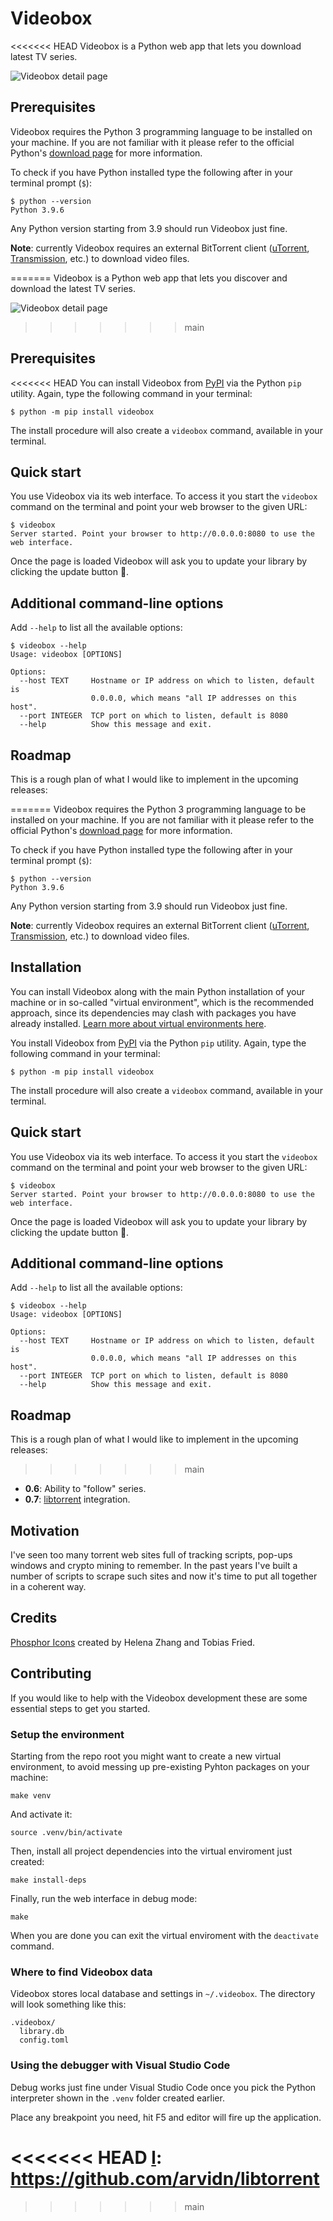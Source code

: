 # Videobox

<<<<<<< HEAD
Videobox is a Python web app that lets you download latest TV series.

![Videobox detail page](https://videobox.passiomatic.com/screenshot-0.5.jpg?1)

## Prerequisites

Videobox requires the Python 3 programming language to be installed on your machine. If you are not familiar with it please refer to the official Python's [download page][d] for more information. 

To check if you have Python installed type the following after in your terminal prompt (`$`):

```
$ python --version 
Python 3.9.6
```

Any Python version starting from 3.9 should run Videobox just fine. 

**Note**: currently Videobox requires an external BitTorrent client ([uTorrent](https://www.utorrent.com), [Transmission](https://transmissionbt.com), etc.) to download video files.

=======
Videobox is a Python web app that lets you discover and download the latest TV series.

![Videobox detail page](https://videobox.passiomatic.com/screenshot-0.5.jpg?1)
>>>>>>> main

## Prerequisites

<<<<<<< HEAD
You can install Videobox from [PyPI][2] via the Python `pip` utility. Again, type the following command in your terminal:

```
$ python -m pip install videobox
```

The install procedure will also create a `videobox` command, available in your terminal. 

## Quick start

You use Videobox via its web interface. To access it you start the `videobox` command on the terminal and point your web browser to the given URL:

```
$ videobox
Server started. Point your browser to http://0.0.0.0:8080 to use the web interface.
```

Once the page is loaded Videobox will ask you to update your library by clicking the update button 🔄.

## Additional command-line options

Add `--help` to list all the available options:

```
$ videobox --help 
Usage: videobox [OPTIONS]

Options:
  --host TEXT     Hostname or IP address on which to listen, default is
                  0.0.0.0, which means "all IP addresses on this host".
  --port INTEGER  TCP port on which to listen, default is 8080
  --help          Show this message and exit.
```

## Roadmap

This is a rough plan of what I would like to implement in the upcoming releases:

=======
Videobox requires the Python 3 programming language to be installed on your machine. If you are not familiar with it please refer to the official Python's [download page][d] for more information. 

To check if you have Python installed type the following after in your terminal prompt (`$`):

```
$ python --version 
Python 3.9.6
```

Any Python version starting from 3.9 should run Videobox just fine. 

**Note**: currently Videobox requires an external BitTorrent client ([uTorrent](https://www.utorrent.com), [Transmission](https://transmissionbt.com), etc.) to download video files.


## Installation

You can install Videobox along with the main Python installation of your machine or in so-called "virtual environment", which is the recommended approach, since its dependencies may clash with packages you have already installed. [Learn more about virtual environments here][venv]. 

You install Videobox from [PyPI][2] via the Python `pip` utility. Again, type the following command in your terminal:

```
$ python -m pip install videobox
```

The install procedure will also create a `videobox` command, available in your terminal. 

## Quick start

You use Videobox via its web interface. To access it you start the `videobox` command on the terminal and point your web browser to the given URL:

```
$ videobox
Server started. Point your browser to http://0.0.0.0:8080 to use the web interface.
```

Once the page is loaded Videobox will ask you to update your library by clicking the update button 🔄.

## Additional command-line options

Add `--help` to list all the available options:

```
$ videobox --help 
Usage: videobox [OPTIONS]

Options:
  --host TEXT     Hostname or IP address on which to listen, default is
                  0.0.0.0, which means "all IP addresses on this host".
  --port INTEGER  TCP port on which to listen, default is 8080
  --help          Show this message and exit.
```

## Roadmap

This is a rough plan of what I would like to implement in the upcoming releases:

>>>>>>> main
* **0.6**: Ability to "follow" series.
* **0.7**: [libtorrent][l] integration.

## Motivation 

I've seen too many torrent web sites full of tracking scripts, pop-ups windows and crypto mining to remember. In the past years I've built a number of scripts to scrape such sites and now it's time to put all together in a coherent way. 

## Credits 

[Phosphor Icons][i] created by Helena Zhang and Tobias Fried.

## Contributing

If you would like to help with the Videobox development these are some essential steps to get you started.

### Setup the environment

Starting from the repo root you might want to create a new virtual environment, to avoid messing up pre-existing Pyhton packages on your machine: 

`make venv`

And activate it:

`source .venv/bin/activate`

Then, install all project dependencies into the virtual enviroment just created:

`make install-deps`

Finally, run the web interface in debug mode:

`make`

When you are done you can exit the virtual enviroment with the `deactivate` command.

### Where to find Videobox data

Videobox stores local database and settings in `~/.videobox`. The directory will look something like this:

```
.videobox/
  library.db
  config.toml
```

### Using the debugger with Visual Studio Code

Debug works just fine under Visual Studio Code once you pick the Python interpreter shown in the `.venv` folder created earlier. 

Place any breakpoint you need, hit F5 and editor will fire up the application.


[2]: https://pypi.org/project/videobox/
[3]: https://brew.sh/
[4]: https://flask.palletsprojects.com/en/2.2.x/cli/
[i]: https://phosphoricons.com
[d]: https://www.python.org/downloads/
<<<<<<< HEAD
[l]: https://github.com/arvidn/libtorrent
=======
[l]: https://github.com/arvidn/libtorrent
[venv]: https://docs.python.org/3/library/venv.html
>>>>>>> main
